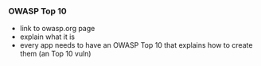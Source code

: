 ### OWASP Top 10

- link to owasp.org page
- explain what it is
- every app needs to have an OWASP Top 10 that explains how to create them (an Top 10 vuln)
